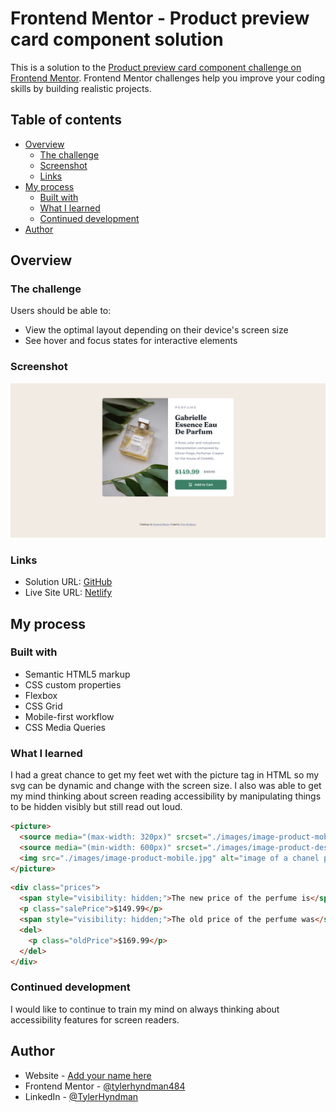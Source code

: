 # Frontend Mentor - Product preview card component solution

This is a solution to the [Product preview card component challenge on Frontend Mentor](https://www.frontendmentor.io/challenges/product-preview-card-component-GO7UmttRfa). Frontend Mentor challenges help you improve your coding skills by building realistic projects. 

## Table of contents

- [Overview](#overview)
  - [The challenge](#the-challenge)
  - [Screenshot](#screenshot)
  - [Links](#links)
- [My process](#my-process)
  - [Built with](#built-with)
  - [What I learned](#what-i-learned)
  - [Continued development](#continued-development)
- [Author](#author)

## Overview

### The challenge

Users should be able to:

- View the optimal layout depending on their device's screen size
- See hover and focus states for interactive elements

### Screenshot

![](./Product-Preview-Card.png)

### Links

- Solution URL: [GitHub](https://github.com/tylerhyndman484/Product-Preview-Card-Component.git)
- Live Site URL: [Netlify](https://product-preview-card-project-fm.netlify.app/)

## My process

### Built with

- Semantic HTML5 markup
- CSS custom properties
- Flexbox
- CSS Grid
- Mobile-first workflow
- CSS Media Queries

### What I learned

I had a great chance to get my feet wet with the picture tag in HTML so my svg can be dynamic and change with the screen size. I also was able to get my mind thinking about screen reading accessibility by manipulating things to be hidden visibly but still read out loud.

```html
<picture>
  <source media="(max-width: 320px)" srcset="./images/image-product-mobile.jpg">
  <source media="(min-width: 600px)" srcset="./images/image-product-desktop.jpg">
  <img src="./images/image-product-mobile.jpg" alt="image of a chanel perfume bottle">
</picture>
```
```html
<div class="prices">
  <span style="visibility: hidden;">The new price of the perfume is</span>              
  <p class="salePrice">$149.99</p>
  <span style="visibility: hidden;">The old price of the perfume was</span>
  <del>
    <p class="oldPrice">$169.99</p>
  </del>
</div>
```

### Continued development

I would like to continue to train my mind on always thinking about accessibility features for screen readers.

## Author

- Website - [Add your name here](https://www.your-site.com)
- Frontend Mentor - [@tylerhyndman484](https://www.frontendmentor.io/profile/tylerhyndman484)
- LinkedIn - [@TylerHyndman](https://www.linkedin.com/in/tyler-hyndman-11327b140/)
